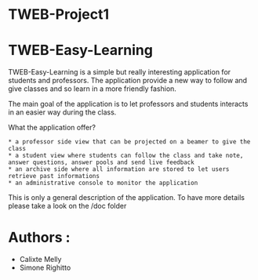 TWEB-Project1
=============

# TWEB-Easy-Learning

TWEB-Easy-Learning is a simple but really interesting application for students and professors.
The application provide a new way to follow and give classes and so learn in a more friendly fashion.

The main goal of the application is to let professors and students interacts in an easier way during the class.

What the application offer?

	* a professor side view that can be projected on a beamer to give the class
	* a student view where students can follow the class and take note, answer questions, answer pools and send live feedback
	* an archive side where all information are stored to let users retrieve past informations
    * an administrative console to monitor the application

This is only a general description of the application.
To have more details please take a look on the /doc folder

# Authors : 
 * Calixte Melly
 * Simone Righitto
 



